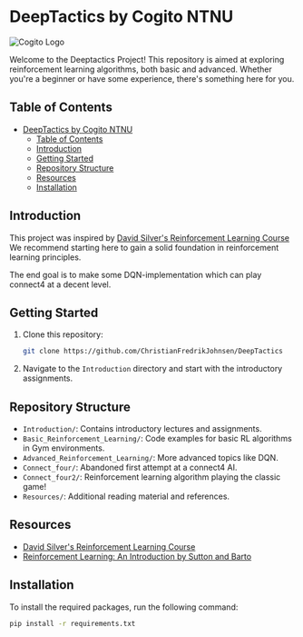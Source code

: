 # DeepTactics by Cogito NTNU

![Cogito Logo](/cogito_blue.png)

Welcome to the Deeptactics Project! This repository is aimed at exploring reinforcement learning algorithms, both basic and advanced. Whether you're a beginner or have some experience, there's something here for you.

## Table of Contents  

- [DeepTactics by Cogito NTNU](#deeptactics-by-cogito-ntnu)
  - [Table of Contents](#table-of-contents)
  - [Introduction](#introduction)
  - [Getting Started](#getting-started)
  - [Repository Structure](#repository-structure)
  - [Resources](#resources)
  - [Installation](#installation)

## Introduction

This project was inspired by [David Silver's Reinforcement Learning Course](https://www.youtube.com/watch?v=2pWv7GOvuf0&list=PLqYmG7hTraZDM-OYHWgPebj2MfCFzFObQ)
We recommend starting here to gain a solid foundation in reinforcement learning principles.

The end goal is to make some DQN-implementation which can play connect4 at a decent level.

## Getting Started

1. Clone this repository:

    ```bash
    git clone https://github.com/ChristianFredrikJohnsen/DeepTactics
    ```

2. Navigate to the `Introduction` directory and start with the introductory assignments.

## Repository Structure

- `Introduction/`: Contains introductory lectures and assignments.
- `Basic_Reinforcement_Learning/`: Code examples for basic RL algorithms in Gym environments.
- `Advanced_Reinforcement_Learning/`: More advanced topics like DQN.
- `Connect_four/`: Abandoned first attempt at a connect4 AI.
- `Connect_four2/`: Reinforcement learning algorithm playing the classic game!
- `Resources/`: Additional reading material and references.

## Resources

- [David Silver's Reinforcement Learning Course](https://www.youtube.com/watch?v=2pWv7GOvuf0&list=PLqYmG7hTraZDM-OYHWgPebj2MfCFzFObQ)
- [Reinforcement Learning: An Introduction by Sutton and Barto](http://incompleteideas.net/book/RLbook2020.pdf)

## Installation

To install the required packages, run the following command:

```bash
pip install -r requirements.txt
```
